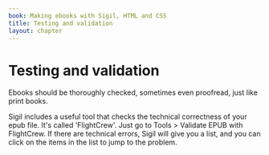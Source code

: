 ```yaml
---
book: Making ebooks with Sigil, HTML and CSS
title: Testing and validation
layout: chapter
---
```


Testing and validation
======================

Ebooks should be thoroughly checked, sometimes even proofread, just like print books.

Sigil includes a useful tool that checks the technical correctness of your epub file. It's called 'FlightCrew'. Just go to Tools \> Validate EPUB with FlightCrew. If there are technical errors, Sigil will give you a list, and you can click on the items in the list to jump to the problem.

